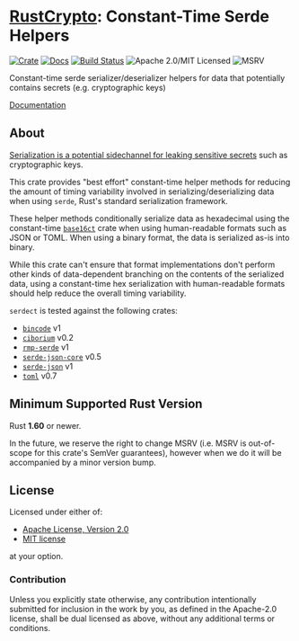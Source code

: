 # [RustCrypto]: Constant-Time Serde Helpers

[![Crate][crate-image]][crate-link]
[![Docs][docs-image]][docs-link]
[![Build Status][build-image]][build-link]
![Apache 2.0/MIT Licensed][license-image]
![MSRV][msrv-image]

Constant-time serde serializer/deserializer helpers for data that potentially
contains secrets (e.g. cryptographic keys)

[Documentation][docs-link]

## About

[Serialization is a potential sidechannel for leaking sensitive secrets][Util::Lookup]
such as cryptographic keys.

This crate provides "best effort" constant-time helper methods for reducing
the amount of timing variability involved in serializing/deserializing data
when using `serde`, Rust's standard serialization framework.

These helper methods conditionally serialize data as hexadecimal using the
constant-time [`base16ct`] crate when using human-readable formats such as
JSON or TOML. When using a binary format, the data is serialized as-is into
binary.

While this crate can't ensure that format implementations don't perform
other kinds of data-dependent branching on the contents of the serialized data,
using a constant-time hex serialization with human-readable formats should
help reduce the overall timing variability.

`serdect` is tested against the following crates:
- [`bincode`](https://crates.io/crates/bincode) v1
- [`ciborium`](https://crates.io/crates/ciborium) v0.2
- [`rmp-serde`](https://crates.io/crates/rmp-serde) v1
- [`serde-json-core`](https://crates.io/crates/serde-json-core) v0.5
- [`serde-json`](https://crates.io/crates/serde-json) v1
- [`toml`](https://crates.io/crates/toml) v0.7


## Minimum Supported Rust Version

Rust **1.60** or newer.

In the future, we reserve the right to change MSRV (i.e. MSRV is out-of-scope
for this crate's SemVer guarantees), however when we do it will be accompanied by
a minor version bump.

## License

Licensed under either of:

* [Apache License, Version 2.0](http://www.apache.org/licenses/LICENSE-2.0)
* [MIT license](http://opensource.org/licenses/MIT)

at your option.

### Contribution

Unless you explicitly state otherwise, any contribution intentionally submitted
for inclusion in the work by you, as defined in the Apache-2.0 license, shall be
dual licensed as above, without any additional terms or conditions.

[//]: # (badges)

[crate-image]: https://buildstats.info/crate/serdect
[crate-link]: https://crates.io/crates/serdect
[docs-image]: https://docs.rs/serdect/badge.svg
[docs-link]: https://docs.rs/serdect/
[license-image]: https://img.shields.io/badge/license-Apache2.0/MIT-blue.svg
[msrv-image]: https://img.shields.io/badge/rustc-1.60+-blue.svg
[build-image]: https://github.com/RustCrypto/formats/actions/workflows/serdect.yml/badge.svg
[build-link]: https://github.com/RustCrypto/formats/actions/workflows/serdect.yml

[//]: # (general links)

[RustCrypto]: https://github.com/RustCrypto
[Util::Lookup]: https://arxiv.org/pdf/2108.04600.pdf
[`base16ct`]: https://github.com/RustCrypto/formats/tree/master/base16ct
